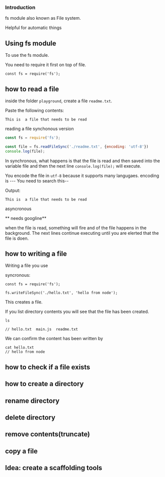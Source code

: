 
### Introduction
fs module also known as File system.

Helpful for automatic things

## Using fs module

To use the fs module.

You need to require it first on top of file.

```
const fs = require('fs');
```

## how to read a file
inside the folder `playground`, create a file `readme.txt`.

Paste the following contents:

 ```
 This is  a file that needs to be read
 ```
reading a file synchonous version
```javascript
const fs = require('fs');

const file = fs.readFileSync('./readme.txt', {encoding: 'utf-8'})
console.log(file);
```
In synchronous, what happens is that the file is read and then saved into the variable file and then the next line `console.log(file);` will execute.

You encode the file in `utf-8` because it supports many langugaes. encoding is --- You need to search this--

Output:
```
This is  a file that needs to be read
```

asyncronous

** needs googline**

when the file is read, something will fire and of the file happens in the background. The next lines continue executing until you are elerted that the file is doen.
## how to writing a file
Writing a file you use 

syncronous:

```
const fs = require('fs');

fs.writeFileSync('./hello.txt', 'hello from node');
```

This creates a file.

If you list directory contents you will see that the file has been created.

```
ls

// hello.txt  main.js  readme.txt
```
We can confirm the content has been written by
```
cat hello.txt
// hello from node
```

## how to check if a file exists

## how to create a directory

## rename directory

## delete directory

## remove contents(truncate)
## copy a file

## Idea: create a scaffolding tools